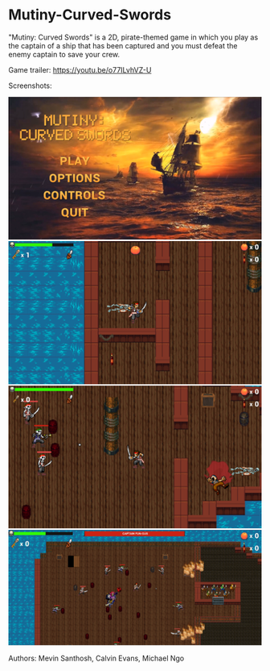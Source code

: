 # Mutiny-Curved-Swords

"Mutiny: Curved Swords" is a 2D, pirate-themed game in which you play as the captain of a ship that has been captured and you must defeat the enemy captain to save your crew.

Game trailer: https://youtu.be/o77ILvhVZ-U

Screenshots:


<img src="/Screenshots/mainmenu.png"/>

<img src="/Screenshots/items.png"/>

<img src="/Screenshots/enemies.png"/>


<img src="/Screenshots/boss.png"/>



Authors: Mevin Santhosh, Calvin Evans, Michael Ngo
